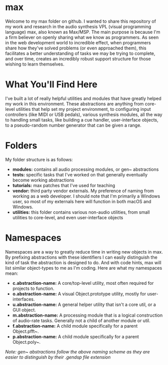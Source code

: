 # max
Welcome to my max folder on github. I wanted to share this repository of my work and research in the audio synthesis VPL (visual programming language) max, also known as Max/MSP. The main purpose is because I'm a firm believer on openly sharing what we know as programmers. As seen in the web development world to incredible effect, when programmers share how they've solved problems (or even approached them), this facilitates a better understanding of tasks we may be trying to complete, and over time, creates an incredibly robust support structure for those wishing to learn themselves.

# What You'll Find Here
I've built a lot of really helpful utilities and modules that have greatly helped my work in this environment. These abstractions are anything from core-level utilities that help set my project environment, to configuring input controllers (like MIDI or USB pedals), various synthesis modules, all the way to handling small tasks, like building a cue handler, user-interface objects, to a pseudo-random number generator that can be given a range.

# Folders
My folder structure is as follows: 

- **modules:** contains all audio processing modules, or gen~ abstractions
- **tests:** specific tasks that I've worked on that generally eventually become working abstractions
- **tutorials:** max patches that I've used for teaching
- **vendor:** third party vendor externals. My preference of naming from working as a web developer. I should note that I'm primarily a Windows user, so most of my externals here will function in both macOS and Windows.
- **utilities:** this folder contains various non-audio utilities, from small utilities to core-level, and even user-interface objects

# Namespaces
Namespaces are a way to greatly reduce time in writing new objects in max. By prefixing abstractions with these identifiers I can easily distinguish the kind of task the abstraction is designed to do. And with code hints, max will list similar object-types to me as I'm coding. Here are what my namespaces mean:

- **c.abstraction-name:** A core/top-level utility, most often required for projects to function.
- **o.abstraction-name:** A visual Object.prototype utility, mostly for user-interfaces.
- **u.abstraction-name:** A general helper utility that isn't a core util, or a GUI object.
- **m.abstraction-name:** A processing module that is a logical construction of audio-rate tasks. Generally not a child of another module or util.
- **f.abstraction-name:** A child module specifically for a parent Object.pfft~.
- **p.abstraction-name:** A child module specifically for a parent Object.poly~.

*Note: gen~ abstractions follow the above naming scheme as they are easier to distinguish by their .gendsp file extension*
